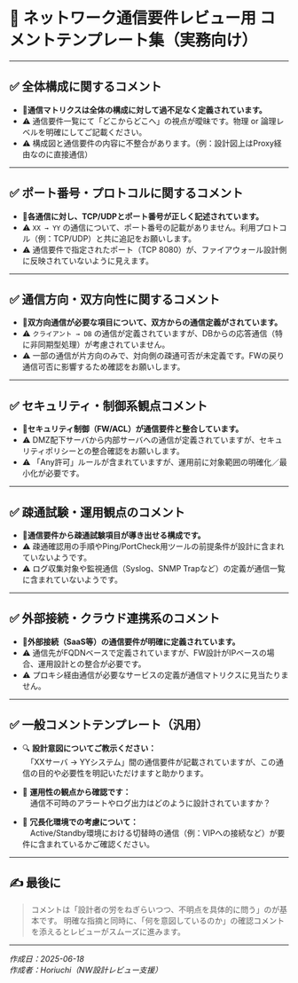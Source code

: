 # 📝 ネットワーク通信要件レビュー用 コメントテンプレート集（実務向け）

---

## ✅ 全体構成に関するコメント

- 🔸**通信マトリクスは全体の構成に対して過不足なく定義されています。**
- ⚠️ 通信要件一覧にて「どこからどこへ」の視点が曖昧です。物理 or 論理レベルを明確にしてご記載ください。
- ⚠️ 構成図と通信要件の内容に不整合があります。（例：設計図上はProxy経由なのに直接通信）

---

## ✅ ポート番号・プロトコルに関するコメント

- 🔸**各通信に対し、TCP/UDPとポート番号が正しく記述されています。**
- ⚠️ `XX → YY` の通信について、ポート番号の記載がありません。利用プロトコル（例：TCP/UDP）と共に追記をお願いします。
- ⚠️ 通信要件で指定されたポート（TCP 8080）が、ファイアウォール設計側に反映されていないように見えます。

---

## ✅ 通信方向・双方向性に関するコメント

- 🔸**双方向通信が必要な項目について、双方からの通信定義がされています。**
- ⚠️ `クライアント → DB` の通信が定義されていますが、DBからの応答通信（特に非同期型処理）が考慮されていません。
- ⚠️ 一部の通信が片方向のみで、対向側の疎通可否が未定義です。FWの戻り通信可否に影響するため確認をお願いします。

---

## ✅ セキュリティ・制御系観点コメント

- 🔸**セキュリティ制御（FW/ACL）が通信要件と整合しています。**
- ⚠️ DMZ配下サーバから内部サーバへの通信が定義されていますが、セキュリティポリシーとの整合確認をお願いします。
- ⚠️ 「Any許可」ルールが含まれていますが、運用前に対象範囲の明確化／最小化が必要です。

---

## ✅ 疎通試験・運用観点のコメント

- 🔸**通信要件から疎通試験項目が導き出せる構成です。**
- ⚠️ 疎通確認用の手順やPing/PortCheck用ツールの前提条件が設計に含まれていないようです。
- ⚠️ ログ収集対象や監視通信（Syslog、SNMP Trapなど）の定義が通信一覧に含まれていないようです。

---

## ✅ 外部接続・クラウド連携系のコメント

- 🔸**外部接続（SaaS等）の通信要件が明確に定義されています。**
- ⚠️ 通信先がFQDNベースで定義されていますが、FW設計がIPベースの場合、運用設計との整合が必要です。
- ⚠️ プロキシ経由通信が必要なサービスの定義が通信マトリクスに見当たりません。

---

## ✅ 一般コメントテンプレート（汎用）

- 🔍 **設計意図についてご教示ください：**  
　「XXサーバ → YYシステム」間の通信要件が記載されていますが、この通信の目的や必要性を明記いただけますと助かります。

- 🔧 **運用性の観点から確認です：**  
　通信不可時のアラートやログ出力はどのように設計されていますか？

- 🔄 **冗長化環境での考慮について：**  
　Active/Standby環境における切替時の通信（例：VIPへの接続など）が要件に含まれているかご確認ください。

---

## ✍️ 最後に

> コメントは「設計者の労をねぎらいつつ、不明点を具体的に問う」のが基本です。
> 明確な指摘と同時に、「何を意図しているのか」の確認コメントを添えるとレビューがスムーズに進みます。

---

*作成日：2025-06-18*  
*作成者：Horiuchi（NW設計レビュー支援）*
